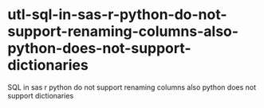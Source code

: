 # utl-sql-in-sas-r-python-do-not-support-renaming-columns-also-python-does-not-support-dictionaries
SQL in sas r python do not support renaming columns also python does not support dictionaries 
